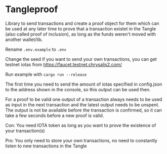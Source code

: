 # Tangleproof

Library to send transactions and create a proof object for them which can be used at any later time to prove that a transaction existet in the Tangle (also called proof of inclusion), as long as the funds weren't moved with another wallet/lib.

Rename `.env.example` to `.env`

Change the seed if you want to send your own transactions, you can get testnet iotas from https://faucet.testnet.chrysalis2.com/

Run example with `cargo run --release`

The first time you need to send the amount of iotas specified in config.json to the address shown in the console, so this output can be used then.



For a proof to be valid one output of a transaction always needs to be used as input in the next transaction and the latest output needs to be unspent.
The output is not be available before the transaction is confirmed, so it can take a few seconds before a new proof is valid.

Con: You need IOTA token as long as you want to prove the existence of your transaction(s)

Pro: You only need to store your own transactions, no need to constantly listen to new transactions in the Tangle